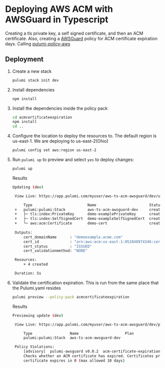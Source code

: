 # Deploying AWS ACM with AWSGuard in Typescript

Creating a tls private key, a self signed certificate, and then an ACM certificate.  Also,
creating a [AWSGuard](https://www.pulumi.com/docs/guides/crossguard/awsguard/) policy for
ACM certificate expiration days. Calling [pulumi-policy-aws](https://github.com/pulumi/pulumi-policy-aws)
## Deployment

1. Create a new stack
    ```bash
    pulumi stack init dev
    ```
1. Install dependencies
    ```bash
    npm install
    ```

1. Install the dependencies inside the policy pack
    ```bash
    cd acmcertificateexpiration
    npm install
    cd ..
    ```

1. Configure the location to deploy the resources to. The default region is us-east-1. We are deploying to us-east-2(Ohio)

    ```bash
    pulumi config set aws:region us-east-2
    ```

1. Run `pulumi up` to preview and select `yes` to deploy changes:
   ```bash
   pulumi up
   ```

   Results
   ```bash
   Updating (dev)

    View Live: https://app.pulumi.com/myuser/aws-ts-acm-awsguard/dev/updates/1

        Type                         Name                        Status      
    +   pulumi:pulumi:Stack          aws-ts-acm-awsguard-dev     created     
    +   ├─ tls:index:PrivateKey      demo-examplePrivateKey      created     
    +   ├─ tls:index:SelfSignedCert  demo-exampleSelfSignedCert  created     
    +   └─ aws:acm:Certificate       demo-cert                   created     
    
    Outputs:
        cert_domainName      : "demoexample.acme.com"
        cert_id              : "arn:aws:acm:us-east-1:052848974346:certificate/30840e8d-2a46-4387-a368-2597395e1333"
        cert_status          : "ISSUED"
        cert_validationmethod: "NONE"

    Resources:
        + 4 created

    Duration: 5s
   ```

1. Validate the certification expiration.  This is run from the same place that the Pulumi.yaml resides

   ```bash
   pulumi preview --policy-pack acmcertificateexpiration
   ```
   Results
   ```bash
   Previewing update (dev)

    View Live: https://app.pulumi.com/myuser/aws-ts-acm-awsguard/dev/previews/44907235-6062-43e0-8407-00109beff90c

        Type                 Name                     Plan
        pulumi:pulumi:Stack  aws-ts-acm-awsguard-dev

    Policy Violations:
        [advisory]  pulumi-awsguard v0.0.2  acm-certificate-expiration (pulumi:pulumi:Stack: aws-ts-acm-awsguard-dev)
        Checks whether an ACM certificate has expired. Certificates provided by ACM are automatically renewed. ACM does not automatically renew certificates that you import.
        certificate expires in 0 (max allowed 10 days)
   ```
